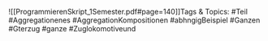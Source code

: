
![[ProgrammierenSkript_1Semester.pdf#page=140]]Tags & Topics:
   #Teil
   #Aggregationenes
   #AggregationKompositionen
   #abhngigBeispiel
   #Ganzen
   #Gterzug
   #ganze
   #Zuglokomotiveund
